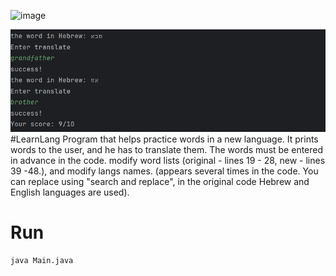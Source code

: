 ![image](https://raw.githubusercontent.com/AshiVered/support-israel-banner/main/assets/support-israel-banner.jpg)

![Screenshot](Screenshot.png)
#LearnLang
Program that helps practice words in a new language.
It prints words to the user, and he has to translate them. The words must be entered in advance in the code.
modify word lists (original - lines 19 - 28, new - lines 39 -48.), and modify langs names. (appears several times in the code. You can replace using "search and replace", in the original code Hebrew and English languages are used).
# Run
```
java Main.java
```

